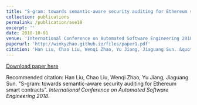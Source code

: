 ```yaml
---
title: "S-gram: towards semantic-aware security auditing for Ethereum smart contracts"
collection: publications
permalink: /publication/ase18
excerpt: ''
date: 2018-10-01
venue: 'International Conference on Automated Software Engineering 2018'
paperurl: 'http://winkyzhao.github.io/files/paper1.pdf'
citation: 'Han Liu, Chao Liu, Wenqi Zhao, Yu Jiang, Jiaguang Sun. &quot;S-gram: towards semantic-aware security auditing for Ethereum smart contracts.&quot; <i>International Conference on Automated Software Engineering 2018</i>.'
---
```


[Download paper here](http://winkyzhao.github.io/files/paper1.pdf)

Recommended citation: Han Liu, Chao Liu, Wenqi Zhao, Yu Jiang, Jiaguang Sun. "S-gram: towards semantic-aware security auditing for Ethereum smart contracts". <i>International Conference on Automated Software Engineering 2018</i>.
